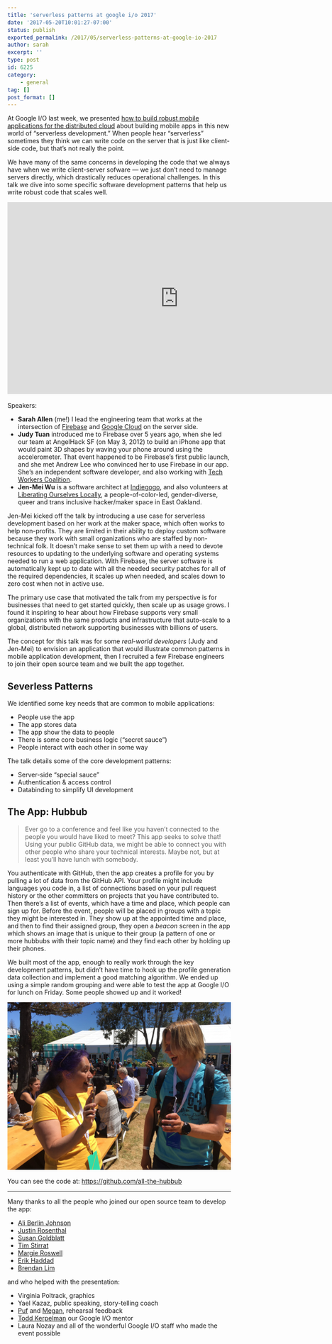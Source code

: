 ```yaml
---
title: 'serverless patterns at google i/o 2017'
date: '2017-05-20T10:01:27-07:00'
status: publish
exported_permalink: /2017/05/serverless-patterns-at-google-io-2017
author: sarah
excerpt: ''
type: post
id: 6225
category:
    - general
tag: []
post_format: []
---
```

At Google I/O last week, we presented [how to build robust mobile applications for the distributed cloud](https://events.google.com/io/schedule/?section=may-18&sid=f2aa8aa1-e92d-4a64-a388-9d11956d3068&gclid=Cj0KEQjw0v_IBRCEzKHK0KiCrKMBEiQA3--1NuaEJInrBDuS9pPgIgA3Icy3SabhPPzbcEgJzlmETb4aAmnv8P8HAQ) about building mobile apps in this new world of “serverless development.” When people hear “serverless” sometimes they think we can write code on the server that is just like client-side code, but that’s not really the point.

We have many of the same concerns in developing the code that we always have when we write client-server sofware — we just don’t need to manage servers directly, which drastically reduces operational challenges. In this talk we dive into some specific software development patterns that help us write robust code that scales well.

<iframe allow="accelerometer; autoplay; clipboard-write; encrypted-media; gyroscope; picture-in-picture" allowfullscreen="" frameborder="0" height="433" loading="lazy" src="https://www.youtube.com/embed/9Fmsw5yzW5I?feature=oembed" title="How to Build Robust Mobile Applications for the Distributed Cloud (Google I/O '17)" width="770"></iframe>

Speakers:

- **Sarah Allen** (me!) I lead the engineering team that works at the intersection of [Firebase](https://firebase.google.com/) and [Google Cloud](https://cloud.google.com) on the server side.
- **Judy Tuan** introduced me to Firebase over 5 years ago, when she led our team at AngelHack SF (on May 3, 2012) to build an iPhone app that would paint 3D shapes by waving your phone around using the accelerometer. That event happened to be Firebase’s first public launch, and she met Andrew Lee who convinced her to use Firebase in our app. She’s an independent software developer, and also working with [Tech Workers Coalition](https://techworkerscoalition.org/).
- **Jen-Mei Wu** is a software architect at [Indiegogo](https://www.indiegogo.com), and also volunteers at [Liberating Ourselves Locally](https://oaklandmakerspace.wordpress.com/), a people-of-color-led, gender-diverse, queer and trans inclusive hacker/maker space in East Oakland.

Jen-Mei kicked off the talk by introducing a use case for serverless development based on her work at the maker space, which often works to help non-profits. They are limited in their ability to deploy custom software because they work with small organizations who are staffed by non-technical folk. It doesn’t make sense to set them up with a need to devote resources to updating to the underlying software and operating systems needed to run a web application. With Firebase, the server software is automatically kept up to date with all the needed security patches for all of the required dependencies, it scales up when needed, and scales down to zero cost when not in active use.

The primary use case that motivated the talk from my perspective is for businesses that need to get started quickly, then scale up as usage grows. I found it inspiring to hear about how Firebase supports very small organizations with the same products and infrastructure that auto-scale to a global, distributed network supporting businesses with billions of users.

The concept for this talk was for some *real-world developers* (Judy and Jen-Mei) to envision an application that would illustrate common patterns in mobile application development, then I recruited a few Firebase engineers to join their open source team and we built the app together.

Severless Patterns
------------------

We identified some key needs that are common to mobile applications:

- People use the app
- The app stores data
- The app show the data to people
- There is some core business logic (“secret sauce”)
- People interact with each other in some way

The talk details some of the core development patterns:

- Server-side “special sauce”
- Authentication &amp; access control
- Databinding to simplify UI development

The App: Hubbub
---------------

> Ever go to a conference and feel like you haven’t connected to the people you would have liked to meet? This app seeks to solve that! Using your public GitHub data, we might be able to connect you with other people who share your technical interests. Maybe not, but at least you’ll have lunch with somebody.

You authenticate with GitHub, then the app creates a profile for you by pulling a lot of data from the GitHub API. Your profile might include languages you code in, a list of connections based on your pull request history or the other committers on projects that you have contributed to. Then there’s a list of events, which have a time and place, which people can sign up for. Before the event, people will be placed in groups with a topic they might be interested in. They show up at the appointed time and place, and then to find their assigned group, they open a *beacon* screen in the app which shows an image that is unique to their group (a pattern of one or more hubbubs with their topic name) and they find each other by holding up their phones.

We built most of the app, enough to really work through the key development patterns, but didn’t have time to hook up the profile generation data collection and implement a good matching algorithm. We ended up using a simple random grouping and were able to test the app at Google I/O for lunch on Friday. Some people showed up and it worked!

[![](../../../uploads/2017/05/hubbub-in-action.jpg)](https://www.ultrasaurus.com/wp-content/uploads/2017/05/hubbub-in-action.jpg)

You can see the code at: <https://github.com/all-the-hubbub>

- - - - - -

Many thanks to all the people who joined our open source team to develop the app:

- [Ali Berlin Johnson](https://twitter.com/berlinjohnson)
- [Justin Rosenthal](https://twitter.com/justinrosenthal)
- [Susan Goldblatt](https://twitter.com/thatgoldblatt)
- [Tim Stirrat](https://twitter.com/timstirrat)
- [Margie Roswell](https://github.com/mroswell)
- [Erik Haddad](https://twitter.com/erikhaddad)
- [Brendan Lim](https://twitter.com/ok)

and who helped with the presentation:

- Virginia Poltrack, graphics
- Yael Kazaz, public speaking, story-telling coach
- [Puf](https://twitter.com/puf) and [Megan](https://twitter.com/mkrilanovich), rehearsal feedback
- [Todd Kerpelman](https://twitter.com/ToddKerpelman) our Google I/O mentor
- Laura Nozay and all of the wonderful Google I/O staff who made the event possible